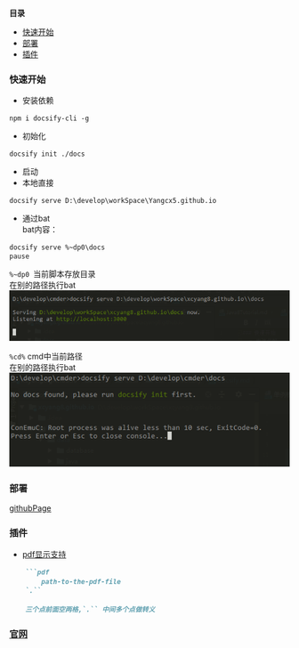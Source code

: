 <!-- START doctoc generated TOC please keep comment here to allow auto update -->
<!-- DON'T EDIT THIS SECTION, INSTEAD RE-RUN doctoc TO UPDATE -->
**目录**

- [快速开始](#%E5%BF%AB%E9%80%9F%E5%BC%80%E5%A7%8B)
- [部署](#%E9%83%A8%E7%BD%B2)
- [插件](#%E6%8F%92%E4%BB%B6)

<!-- END doctoc generated TOC please keep comment here to allow auto update -->

### 快速开始
- 安装依赖

```
npm i docsify-cli -g
```

- 初始化

``` 
docsify init ./docs
```

- 启动
 - 本地直接
    
```
docsify serve D:\develop\workSpace\Yangcx5.github.io
```
    
- 通过bat   
bat内容：
    
```
docsify serve %~dp0\docs
pause
```

`%~dp0 `当前脚本存放目录  
在别的路径执行bat
![](../../../file/img/20190818123120.png)  
    
`%cd%` cmd中当前路径  
在别的路径执行bat  
![](../../../file/img/20190818123105.png)
    
### 部署
   [githubPage](https://docsify.js.org/#/deploy)
   
### 插件
  - [pdf显示支持](https://github.com/lazypanda10117/docsify-pdf-embed)
  
```markdown
    ​```pdf
        path-to-the-pdf-file
    ​`.``
    
    三个点前面空两格,`.`` 中间多个点做转义
```
    
### [官网](https://docsify.js.org/#/quickstart)